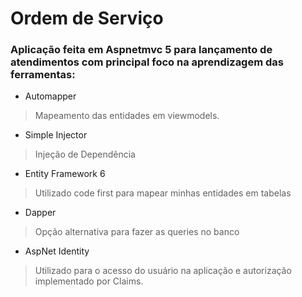 # Ordem de Serviço
### Aplicação feita em Aspnetmvc 5 para lançamento de atendimentos com principal foco na aprendizagem das ferramentas: 

- Automapper 
> Mapeamento das entidades em viewmodels.
- Simple Injector
> Injeção de Dependência
- Entity Framework 6 
> Utilizado code first para mapear minhas entidades em tabelas
- Dapper 
> Opção alternativa para fazer as queries no banco
- AspNet Identity
> Utilizado para o acesso do usuário na aplicação e autorização implementado por Claims.
